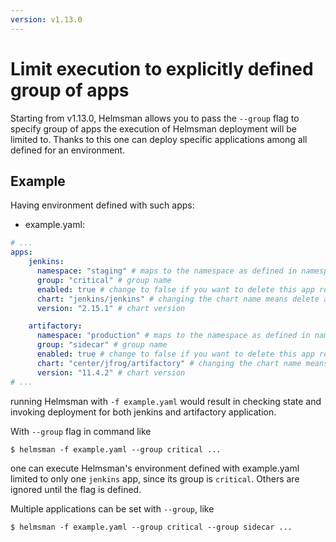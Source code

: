 ```yaml
---
version: v1.13.0
---
```


# Limit execution to explicitly defined group of apps

Starting from v1.13.0, Helmsman allows you to pass the `--group` flag to specify group of apps
the execution of Helmsman deployment will be limited to.
Thanks to this one can deploy specific applications among all defined for an environment.

## Example

Having environment defined with such apps:

* example.yaml:
```yaml
# ...
apps:
    jenkins:
      namespace: "staging" # maps to the namespace as defined in namespaces above
      group: "critical" # group name
      enabled: true # change to false if you want to delete this app release empty: false:
      chart: "jenkins/jenkins" # changing the chart name means delete and recreate this chart
      version: "2.15.1" # chart version

    artifactory:
      namespace: "production" # maps to the namespace as defined in namespaces above
      group: "sidecar" # group name
      enabled: true # change to false if you want to delete this app release empty: false:
      chart: "center/jfrog/artifactory" # changing the chart name means delete and recreate this chart
      version: "11.4.2" # chart version
# ...
```

running Helmsman with `-f example.yaml` would result in checking state and invoking deployment for both jenkins and artifactory application.

With `--group` flag in command like

```shell
$ helmsman -f example.yaml --group critical ...
```

one can execute Helmsman's environment defined with example.yaml limited to only one `jenkins` app, since its group is `critical`.
Others are ignored until the flag is defined.

Multiple applications can be set with `--group`, like

```shell
$ helmsman -f example.yaml --group critical --group sidecar ...
```
